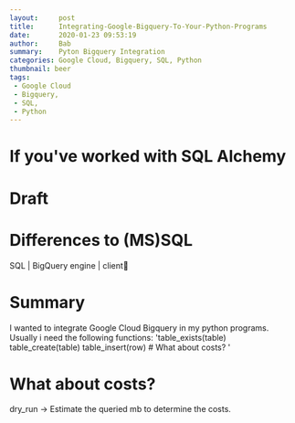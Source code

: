```yaml
---
layout:     post
title:      Integrating-Google-Bigquery-To-Your-Python-Programs
date:       2020-01-23 09:53:19
author:     Bab
summary:    Pyton Bigquery Integration
categories: Google Cloud, Bigquery, SQL, Python
thumbnail: beer
tags:
 - Google Cloud
 - Bigquery, 
 - SQL, 
 - Python
---
```


# If you've worked with SQL Alchemy

# Draft

# Differences to (MS)SQL
SQL | BigQuery
engine | client


# Summary
I wanted to integrate Google Cloud Bigquery in my python programs. Usually i need the following functions:
'table_exists(table)
table_create(table)
table_insert(row) # What about costs?
'

# What about costs?

dry_run -> Estimate the queried mb to determine the costs.

